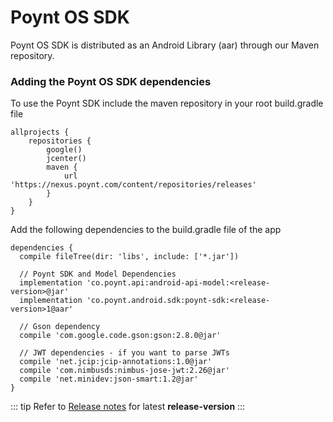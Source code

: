 # Poynt OS SDK

Poynt OS SDK is distributed as an Android Library (aar) through our Maven repository.


### Adding the Poynt OS SDK dependencies

To use the Poynt SDK include the maven repository in your root build.gradle file 

```
allprojects {
    repositories {
        google()
        jcenter()
        maven {
            url 'https://nexus.poynt.com/content/repositories/releases'
        }
    }
}
```
Add the following dependencies to the build.gradle file of the app

```
dependencies {
  compile fileTree(dir: 'libs', include: ['*.jar'])

  // Poynt SDK and Model Dependencies
  implementation 'co.poynt.api:android-api-model:<release-version>@jar'
  implementation 'co.poynt.android.sdk:poynt-sdk:<release-version>1@aar'

  // Gson dependency
  compile 'com.google.code.gson:gson:2.8.0@jar'

  // JWT dependencies - if you want to parse JWTs
  compile 'net.jcip:jcip-annotations:1.0@jar'
  compile 'com.nimbusds:nimbus-jose-jwt:2.26@jar'
  compile 'net.minidev:json-smart:1.2@jar'
}
``` 

::: tip
Refer to [Release notes](/info/#release-notes) for latest **release-version**
:::
